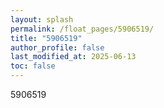 ```yaml
---
layout: splash
permalink: /float_pages/5906519/
title: "5906519"
author_profile: false
last_modified_at: 2025-06-13
toc: false
---
```

 
5906519
